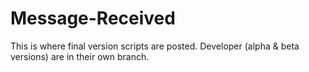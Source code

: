 # Message-Received
This is where final version scripts are posted.
Developer (alpha & beta versions) are in their own branch.
